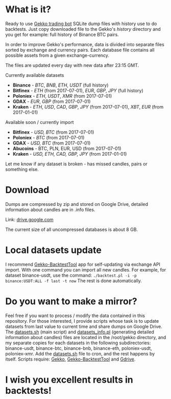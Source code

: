 # What is it?
Ready to use [Gekko trading bot](https://github.com/askmike/gekko) SQLite dump files with history use to do backtests. Just copy downloaded file to the Gekko's *history* directory and you get for example: full history of Binance BTC pairs.

In order to improve Gekko's performance, data is divided into separate files sorted by exchange and currency pairs. Each database file contains all possible assets from a given exchange-currency.

The files are updated every day with new data after 23:15 GMT.

Currently available datasets 
- **Binance** - *BTC*, *BNB*, *ETH*, *USDT* (full history)
- **Bitfinex** - *ETH* (from 2017-07-01), *EUR*, *GBP*, *JPY* (full history) 
- **Poloniex** - *ETH*, *USDT*, *XMR* (from 2017-07-01)
- **GDAX** - *EUR*, *GBP* (from 2017-07-01)
- **Kraken** - *ETH*, *USD*, *CAD*, *GBP*, *JPY* (from 2017-07-01), *XBT*, *EUR* (from 2017-01-01)

Available soon / currently import
- **Bitfinex** - *USD, BTC* (from 2017-07-01)
- **Poloniex** - *BTC* (from 2017-07-01)
- **GDAX** - *USD, BTC* (from 2017-07-01)
- **Abucoins** - BTC, PLN, EUR, USD (from 2017-07-01)
- **Kraken** - *USD, ETH, CAD, GBP, JPY* (from 2017-01-01)

Let me know if any dataset is broken - has missed candles, pairs or something else.

# Download
Dumps are compressed by zip and stored on Google Drive, detailed information about candles are in .info files. 

Link: [drive.google.com](https://goo.gl/KVpVVR)

The current size of all uncompressed databases is about 8 GB.

# Local datasets update
I recommend [Gekko-BacktestTool](https://github.com/xFFFFF/Gekko-BacktestTool) app for self-updating via exchange API import. With one command you can import all new candles. For example, for dataset binance-usdt, use the command:
`./backtest.pl -i -p binance:USDT:ALL -f last -t now`
The rest is done automatically.

# Do you want to make a mirror?
Feel free if you want to process / modify the data contained in this repository. For those interested, I provide scripts whose task is to update datasets from last value to current time and share dumps on Google Drive. The [datasets.sh](datasets.sh) (main script) and [datasets_info.pl](datasets_info.pl) (generating detailed information about candles) files are located in the /root/gekko directory, and my separate copies for each datasets in the following subdirectories: binance-usdt, binance-btc, binance-bnb, binance-eth, poloniex-usdt, poloniex-xmr. Add the [datasets.sh](datasets.sh) file to cron, and the rest happens by itself. Scripts require: [Gekko](https://github.com/askmike/gekko), [Gekko-BacktestTool](https://github.com/xFFFFF/Gekko-BacktestTool) and [Gdrive](https://github.com/prasmussen/gdrive).

# I wish you excellent results in backtests!
